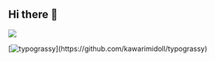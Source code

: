 ## Hi there 👋

![](https://github-readme-stats.vercel.app/api/top-langs?username=watson404v)

[![typograssy](https://typograssy.deno.dev/api?text=Hello%20world!)](https://github.com/kawarimidoll/typograssy)
